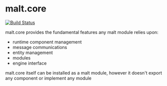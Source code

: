 malt.core
===

[![Build Status](https://travis-ci.org/malt3d/malt_core.svg?branch=master)](https://travis-ci.org/malt3d/malt_core)

malt.core provides the fundamental features any malt module 
relies upon:

+ runtime component management
+ message communications
+ entity management
+ modules
+ engine interface

malt.core itself can be installed as a malt module, however 
it doesn't export any component or implement any module